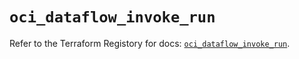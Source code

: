 # `oci_dataflow_invoke_run`

Refer to the Terraform Registory for docs: [`oci_dataflow_invoke_run`](https://registry.terraform.io/providers/oracle/oci/6.18.0/docs/resources/dataflow_invoke_run).
